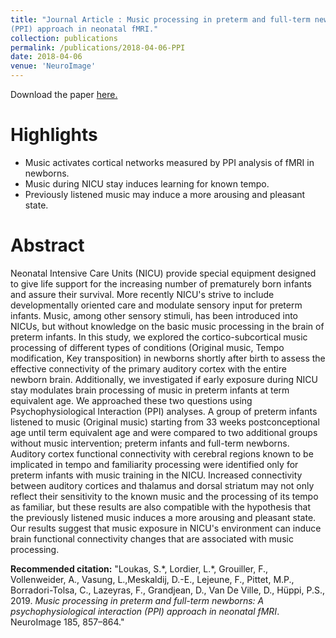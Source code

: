```yaml
---
title: "Journal Article : Music processing in preterm and full-term newborns: A psychophysiological interaction
(PPI) approach in neonatal fMRI."
collection: publications
permalink: /publications/2018-04-06-PPI
date: 2018-04-06
venue: 'NeuroImage'
---
```


Download the paper [here.](http://seralouk.github.io/files/paper_ppi.pdf)

# Highlights
- Music activates cortical networks measured by PPI analysis of fMRI in newborns.
- Music during NICU stay induces learning for known tempo.
- Previously listened music may induce a more arousing and pleasant state.

# Abstract
Neonatal Intensive Care Units (NICU) provide special equipment designed to give life support for the increasing number of prematurely born infants and assure their survival. More recently NICU's strive to include developmentally oriented care and modulate sensory input for preterm infants. Music, among other sensory stimuli, has been introduced into NICUs, but without knowledge on the basic music processing in the brain of preterm infants. In this study, we explored the cortico-subcortical music processing of different types of conditions (Original music, Tempo modification, Key transposition) in newborns shortly after birth to assess the effective connectivity of the primary auditory cortex with the entire newborn brain. Additionally, we investigated if early exposure during NICU stay modulates brain processing of music in preterm infants at term equivalent age. We approached these two questions using Psychophysiological Interaction (PPI) analyses. A group of preterm infants listened to music (Original music) starting from 33 weeks postconceptional age until term equivalent age and were compared to two additional groups without music intervention; preterm infants and full-term newborns. Auditory cortex functional connectivity with cerebral regions known to be implicated in tempo and familiarity processing were identified only for preterm infants with music training in the NICU. Increased connectivity between auditory cortices and thalamus and dorsal striatum may not only reflect their sensitivity to the known music and the processing of its tempo as familiar, but these results are also compatible with the hypothesis that the previously listened music induces a more arousing and pleasant state. Our results suggest that music exposure in NICU's environment can induce brain functional connectivity changes that are associated with music processing.


**Recommended citation:** "Loukas, S.\*, Lordier, L.\*, Grouiller, F., Vollenweider, A., Vasung, L.,Meskaldij, D.-E., Lejeune, F., Pittet, M.P., Borradori-Tolsa, C., Lazeyras, F., Grandjean, D., Van De Ville, D., Hüppi, P.S., 2019. *Music processing in preterm and full-term newborns: A psychophysiological interaction (PPI) approach in neonatal fMRI*. NeuroImage 185, 857–864."
